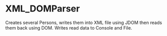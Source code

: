# XML_DOMParser
Creates several Persons, writes them into XML file using JDOM then reads them back using DOM.
Writes read data to Console and File.
